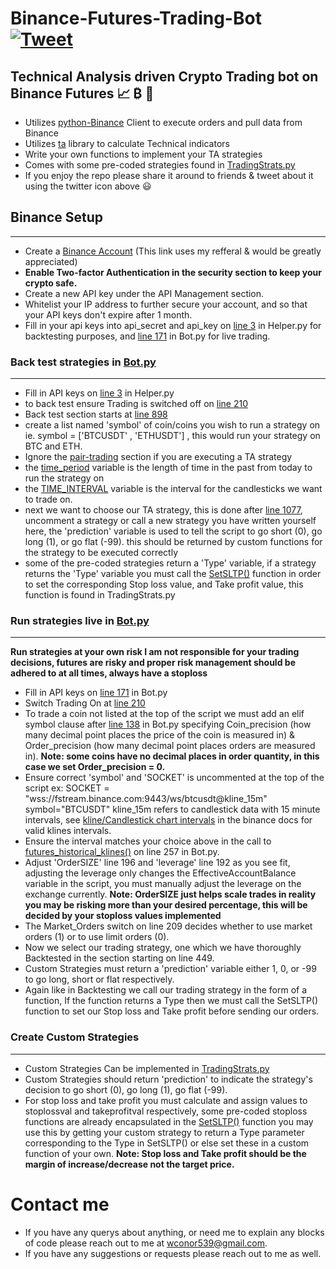 # Binance-Futures-Trading-Bot [![Tweet](https://img.shields.io/twitter/url/http/shields.io.svg?style=social)](https://twitter.com/intent/tweet?text=Check%20out%20this%20free%20Binance%20Trading%20Bot%20I%20found%20on%20Github%20&url=https://github.com/conor19w/Binance-Futures-Trading-Bot&hashtags=Trading,Bot,Trading_Bot,Cryptocurrency_Trading_Bot,Crypto,Bitcoin,Ethereum,Cryptocurrency,Binance,DOGE,dogecoin)
## Technical Analysis driven Crypto Trading bot on Binance Futures 📈 ₿ 🚀
* Utilizes [python-Binance](https://python-binance.readthedocs.io/en/latest/) Client to execute orders and pull data from Binance
* Utilizes [ta](https://technical-analysis-library-in-python.readthedocs.io/en/latest/) library to calculate Technical indicators
* Write your own functions to implement your TA strategies
* Comes with some pre-coded strategies found in [TradingStrats.py](https://github.com/conor19w/Binance-Futures-Trading-Bot/blob/main/TradingStrats.py)
* If you enjoy the repo please share it around to friends & tweet about it using the twitter icon above 😃

## Binance Setup
---
* Create a [Binance Account](https://accounts.binance.com/en/register?ref=UZBGCD6U) (This link uses my refferal & would be greatly appreciated)
* __Enable Two-factor Authentication in the security section to keep your crypto safe.__
* Create a new API key under the API Management section.
* Whitelist your IP address to further secure your account, and so that your API keys don't expire after 1 month.
* Fill in your api keys into api_secret and api_key on [line 3](https://github.com/conor19w/Binance-Futures-Trading-Bot/blob/ce99ed94bba7a1b82385d3e504c41f2c82a342d3/Helper.py#L3) in Helper.py for backtesting purposes, and [line 171](https://github.com/conor19w/Binance-Futures-Trading-Bot/blob/ce99ed94bba7a1b82385d3e504c41f2c82a342d3/Bot.py#L171) in Bot.py for live trading.

### Back test strategies in [Bot.py](https://github.com/conor19w/Binance-Futures-Trading-Bot/blob/main/Bot.py)
---
* Fill in API keys on [line 3](https://github.com/conor19w/Binance-Futures-Trading-Bot/blob/ce99ed94bba7a1b82385d3e504c41f2c82a342d3/Helper.py#L3) in Helper.py
* to back test ensure Trading is switched off on [line 210](https://github.com/conor19w/Binance-Futures-Trading-Bot/blob/120baa9bb0b6f17d31daedb5769428b95ee3930e/Bot.py#L210)
* Back test section starts at [line 898](https://github.com/conor19w/Binance-Futures-Trading-Bot/blob/120baa9bb0b6f17d31daedb5769428b95ee3930e/Bot.py#L898)
* create a list named 'symbol' of coin/coins you wish to run a strategy on ie. symbol = ['BTCUSDT' , 'ETHUSDT'] , this would run your strategy on BTC and ETH.
* Ignore the [pair-trading](https://github.com/conor19w/Binance-Futures-Trading-Bot/blob/120baa9bb0b6f17d31daedb5769428b95ee3930e/Bot.py#L922) section if you are executing a TA strategy
* the [time_period](https://github.com/conor19w/Binance-Futures-Trading-Bot/blob/120baa9bb0b6f17d31daedb5769428b95ee3930e/Bot.py#L948) variable is the length of time in the past from today to run the strategy on
* the [TIME_INTERVAL](https://github.com/conor19w/Binance-Futures-Trading-Bot/blob/120baa9bb0b6f17d31daedb5769428b95ee3930e/Bot.py#L949) variable is the interval for the candlesticks we want to trade on.
* next we want to choose our TA strategy, this is done after [line 1077](https://github.com/conor19w/Binance-Futures-Trading-Bot/blob/120baa9bb0b6f17d31daedb5769428b95ee3930e/Bot.py#L1077), uncomment a strategy or call a new strategy you have written yourself here, the 'prediction' variable is used to tell the script to go short (0), go long (1), or go flat (-99). this should be returned by custom functions for the strategy to be executed correctly
* some of the pre-coded strategies return a 'Type' variable, if a strategy returns the 'Type' variable you must call the [SetSLTP()](https://github.com/conor19w/Binance-Futures-Trading-Bot/blob/120baa9bb0b6f17d31daedb5769428b95ee3930e/TradingStrats.py#L750) function in order to set the corresponding Stop loss value, and Take profit value, this function is found in TradingStrats.py
### Run strategies live in [Bot.py](https://github.com/conor19w/Binance-Futures-Trading-Bot/blob/main/Bot.py)
---
__Run strategies at your own risk I am not responsible for your trading decisions, futures are risky and proper risk management should be adhered to at all times, always have a stoploss__
* Fill in API keys on [line 171](https://github.com/conor19w/Binance-Futures-Trading-Bot/blob/ce99ed94bba7a1b82385d3e504c41f2c82a342d3/Bot.py#L171) in Bot.py
* Switch Trading On at [line 210](https://github.com/conor19w/Binance-Futures-Trading-Bot/blob/120baa9bb0b6f17d31daedb5769428b95ee3930e/Bot.py#L210)
* To trade a coin not listed at the top of the script we must add an elif symbol clause after [line 138](https://github.com/conor19w/Binance-Futures-Trading-Bot/blob/388680abb3688855ec2f03a23b56f6e7fc91b3d2/Bot.py#L138) in Bot.py specifying Coin_precision (how many decimal point places the price of the coin is measured in)
& Order_precision (how many decimal point places orders are measured in). __Note: some coins have no decimal places in order quantity, in this case we set Order_precision = 0.__
* Ensure correct 'symbol' and 'SOCKET' is uncommented at the top of the script ex:
SOCKET = "wss://fstream.binance.com:9443/ws/btcusdt@kline_15m"
symbol="BTCUSDT"
kline_15m refers to candlestick data with 15 minute intervals, see [kline/Candlestick chart intervals](https://binance-docs.github.io/apidocs/spot/en/#kline-candlestick-streams) in the binance docs for valid klines intervals.
* Ensure the interval matches your choice above in the call to [futures_historical_klines()](https://github.com/conor19w/Binance-Futures-Trading-Bot/blob/388680abb3688855ec2f03a23b56f6e7fc91b3d2/Bot.py#L257) on line 257 in Bot.py.
* Adjust 'OrderSIZE' line 196 and 'leverage' line 192 as you see fit, adjusting the leverage only changes the EffectiveAccountBalance variable in the script, you must manually adjust the leverage on the exchange currently. __Note: OrderSIZE just helps scale trades in reality you may be risking more than your desired percentage, this will be decided by your stoploss values implemented__
* The Market_Orders switch on line 209 decides whether to use market orders (1) or to use limit orders (0).
* Now we select our trading strategy, one which we have thoroughly Backtested in the section starting on line 449.
* Custom Strategies must return a 'prediction' variable either 1, 0, or -99 to go long, short or flat respectively. 
* Again like in Backtesting we call our trading strategy in the form of a function, If the function returns a Type then we must call the SetSLTP() function to set our Stop loss and Take profit before sending our orders.

### Create Custom Strategies
---
* Custom Strategies Can be implemented in [TradingStrats.py](https://github.com/conor19w/Binance-Futures-Trading-Bot/blob/main/TradingStrats.py)
* Custom Strategies should return 'prediction' to indicate the strategy's decision to go short (0), go long (1), go flat (-99).
* For stop loss and take profit you must calculate and assign values to stoplossval and takeprofitval respectively, some pre-coded stoploss functions are already encapsulated in the [SetSLTP()](https://github.com/conor19w/Binance-Futures-Trading-Bot/blob/120baa9bb0b6f17d31daedb5769428b95ee3930e/TradingStrats.py#L750) function you may use this by getting your custom strategy to return a Type parameter corresponding to the Type in SetSLTP() or else set these in a custom function of your own. 
__Note: Stop loss and Take profit should be the margin of increase/decrease not the target price.__

# Contact me
* If you have any querys about anything, or need me to explain any blocks of code please reach out to me at wconor539@gmail.com.
* If you have any suggestions or requests please reach out to me as well.
